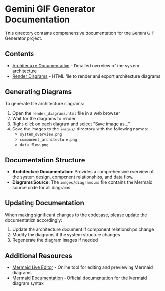 # Gemini GIF Generator Documentation

This directory contains comprehensive documentation for the Gemini GIF Generator project.

## Contents

- [Architecture Documentation](ARCHITECTURE.md) - Detailed overview of the system architecture
- [Render Diagrams](render_diagrams.html) - HTML file to render and export architecture diagrams

## Generating Diagrams

To generate the architecture diagrams:

1. Open the `render_diagrams.html` file in a web browser
2. Wait for the diagrams to render
3. Right-click on each diagram and select "Save image as..."
4. Save the images to the `images/` directory with the following names:
   - `system_overview.png`
   - `component_architecture.png`
   - `data_flow.png`

## Documentation Structure

- **Architecture Documentation**: Provides a comprehensive overview of the system design, component relationships, and data flow.
- **Diagrams Source**: The `images/diagrams.md` file contains the Mermaid source code for all diagrams.

## Updating Documentation

When making significant changes to the codebase, please update the documentation accordingly:

1. Update the architecture document if component relationships change
2. Modify the diagrams if the system structure changes
3. Regenerate the diagram images if needed

## Additional Resources

- [Mermaid Live Editor](https://mermaid.live/) - Online tool for editing and previewing Mermaid diagrams
- [Mermaid Documentation](https://mermaid-js.github.io/mermaid/) - Official documentation for the Mermaid diagram syntax 